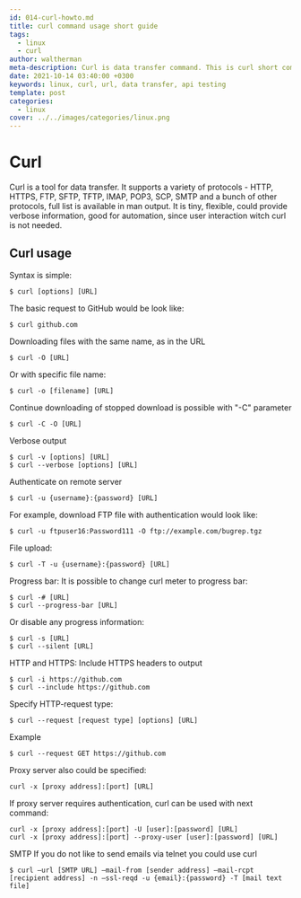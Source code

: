 ```yaml
---
id: 014-curl-howto.md
title: curl command usage short guide
tags: 
  - linux
  - curl
author: waltherman
meta-description: Curl is data transfer command. This is curl short command guide with examples
date: 2021-10-14 03:40:00 +0300 
keywords: linux, curl, url, data transfer, api testing
template: post
categories:
  - linux
cover: ../../images/categories/linux.png
---
```


# Curl

Curl is a tool for data transfer. It supports a variety of protocols - HTTP, HTTPS, FTP, SFTP, TFTP, IMAP, POP3, SCP, SMTP and a bunch of other protocols, full list is available in man output.
It is tiny, flexible, could provide verbose information, good for automation, since user interaction witch curl is not needed.

## Curl usage

Syntax is simple:
```
$ curl [options] [URL]
```

The basic request to GitHub would be look like:
```
$ curl github.com
```
Downloading files with the same name, as in the URL
```
$ curl -O [URL]
```
Or with specific file name:
```
$ curl -o [filename] [URL]
```
Continue downloading of stopped download is possible with "-C" parameter
```
$ curl -C -O [URL]
```
Verbose output
```
$ curl -v [options] [URL]
$ curl --verbose [options] [URL]
```
Authenticate on remote server
```
$ curl -u {username}:{password} [URL]
```
For example, download FTP file with authentication would look like:
```
$ curl -u ftpuser16:Password111 -O ftp://example.com/bugrep.tgz
```
File upload:
```
$ curl -T -u {username}:{password} [URL]
```

Progress bar:
It is possible to change curl meter to progress bar:
```
$ curl -# [URL]
$ curl --progress-bar [URL]
```

Or disable any progress information:
```
$ curl -s [URL]
$ curl --silent [URL]
```

HTTP and HTTPS:
Include HTTPS headers to output
```
$ curl -i https://github.com
$ curl --include https://github.com
```
Specify HTTP-request type:
```
$ curl --request [request type] [options] [URL]
```
Example
```
$ curl --request GET https://github.com
```
Proxy server also could be specified:
```
curl -x [proxy address]:[port] [URL]
```
If proxy server requires authentication, curl can be used with next command:
```
curl -x [proxy address]:[port] -U [user]:[password] [URL]
curl -x [proxy address]:[port] --proxy-user [user]:[password] [URL]
```

SMTP
If you do not like to send emails via telnet you could use curl 
```
$ curl –url [SMTP URL] –mail-from [sender address] –mail-rcpt [recipient address] -n –ssl-reqd -u {email}:{password} -T [mail text file]
```
